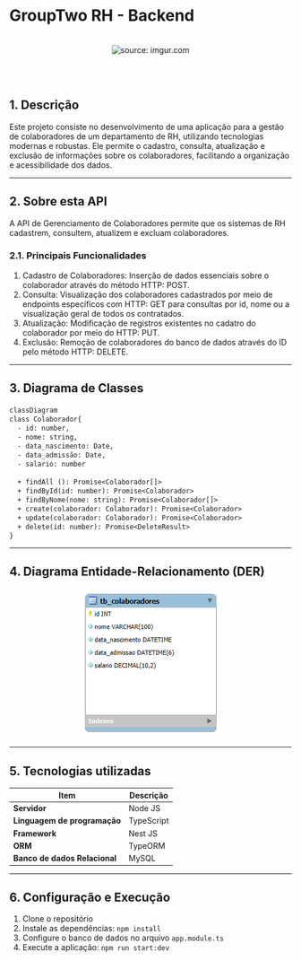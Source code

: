 # GroupTwo RH - Backend

<br />

<div align="center">
    <img src="https://i.imgur.com/icgjsRQ.png" title="source: imgur.com" width="50%"/>
</div>


<br /><br />

## 1. Descrição

Este projeto consiste no desenvolvimento de uma aplicação para a gestão de colaboradores de um departamento de RH, utilizando tecnologias modernas e robustas. Ele permite o cadastro, consulta, atualização e exclusão de informações sobre os colaboradores, facilitando a organização e acessibilidade dos dados.

------

## 2. Sobre esta API

A API de Gerenciamento de Colaboradores permite que os sistemas de RH cadastrem, consultem, atualizem e excluam colaboradores.

### 2.1. Principais Funcionalidades

1. Cadastro de Colaboradores: Inserção de dados essenciais sobre o colaborador através do método HTTP: POST.
2. Consulta: Visualização dos colaboradores cadastrados por meio de endpoints específicos com HTTP: GET para consultas por id, nome ou a visualização geral de todos os contratados.
3. Atualização: Modificação de registros existentes no cadatro do colaborador por meio do HTTP: PUT.
4. Exclusão: Remoção de colaboradores do banco de dados através do ID pelo método HTTP: DELETE.

------

## 3. Diagrama de Classes

```mermaid
classDiagram
class Colaborador{
  - id: number,
  - nome: string,
  - data_nascimento: Date,
  - data_admissão: Date,
  - salario: number

  + findAll (): Promise<Colaborador[]>
  + findById(id: number): Promise<Colaborador>
  + findByNome(nome: string): Promise<Colaborador[]>
  + create(colaborador: Colaborador): Promise<Colaborador>
  + update(colaborador: Colaborador): Promise<Colaborador>
  + delete(id: number): Promise<DeleteResult>
}
```

------

## 4. Diagrama Entidade-Relacionamento (DER)

<div align="center">
    <img src="./doc/images/DER_projetoRh.png" title="source: imgur.com" />
</div>



------

## 5. Tecnologias utilizadas

| Item                          | Descrição  |
| ----------------------------- | ---------- |
| **Servidor**                  | Node JS    |
| **Linguagem de programação**  | TypeScript |
| **Framework**                 | Nest JS    |
| **ORM**                       | TypeORM    |
| **Banco de dados Relacional** | MySQL      |

------

## 6. Configuração e Execução

1. Clone o repositório
2. Instale as dependências: `npm install`
3. Configure o banco de dados no arquivo `app.module.ts`
4. Execute a aplicação: `npm run start:dev`
